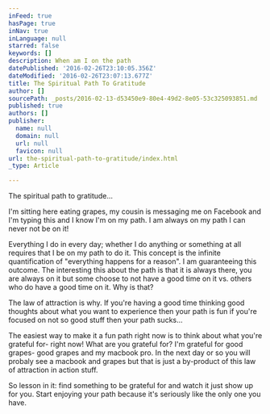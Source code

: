 ```yaml
---
inFeed: true
hasPage: true
inNav: true
inLanguage: null
starred: false
keywords: []
description: When am I on the path
datePublished: '2016-02-26T23:10:05.356Z'
dateModified: '2016-02-26T23:07:13.677Z'
title: The Spiritual Path To Gratitude
author: []
sourcePath: _posts/2016-02-13-d53450e9-80e4-49d2-8e05-53c325093851.md
published: true
authors: []
publisher:
  name: null
  domain: null
  url: null
  favicon: null
url: the-spiritual-path-to-gratitude/index.html
_type: Article

---
```

The spiritual path to gratitude...

I'm sitting here eating grapes, my cousin is messaging me on Facebook and I'm typing this and I know I'm on my path. I am always on my path I can never not be on it! 

Everything I do in every day; whether I do anything or something at all requires that I be on my path to do it. This concept is the infinite quantification of "everything happens for a reason". I am guaranteeing this outcome. The interesting this about the path is that it is always there, you are always on it but some choose to not have a good time on it vs. others who do have a good time on it. Why is that?

The law of attraction is why. If you're having a good time thinking good thoughts about what you want to experience then your path is fun if you're focused on not so good stuff then your path sucks...

The easiest way to make it a fun path right now is to think about what you're grateful for- right now! What are you grateful for? I'm grateful for good grapes- good grapes and my macbook pro. In the next day or so you will probaly see a macbook and grapes but that is just a by-product of this law of attraction in action stuff.

So lesson in it: find something to be grateful for and watch it just show up for you. Start enjoying your path because it's seriously like the only one you have.